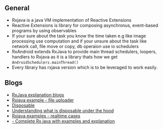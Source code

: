 ## General

  * Rxjava is a java VM implementation of Reactive Extensions
  * Reactive Extensions is library for composing asynchronus, event-based programs by using observables
  * If your sure about the task you know the time taken e.g like image processing use computation 
  and if your unsure about the task like network call, file move or copy, db operaion use io schedulers
  * RxAndroid extends RxJava to provide main thread schedulers, loopers, handlers to Rxjava as it is a library thats how we get 
   `AndroidSchedulers.mainThread()`
  * Every library has rxjava version which is to be leveraged to work easily.
   
## Blogs

* [RxJava explanation blogs](https://medium.com/tompee/tagged/rxjava-ninja)
* [Rxjava example - file uploader](https://academy.realm.io/posts/jag-saund-advanced-rxjava-through-concrete-android-examples/)
* [Disposable](https://medium.com/@elye.project/rxjava-2-wheres-disposable-when-subscribe-observer-4ec16049f2e1)
* [Understanding what is disposable under the hood](https://medium.com/@vanniktech/rxjava-2-disposable-under-the-hood-f842d2373e64)
* [Rxjava examples - realtime cases](https://github.com/kaushikgopal/RxJava-Android-Samples)
* [ - Complete Rx java with examples and explanation](https://proandroiddev.com/rxjava-different-types-of-subjects-ef9183b5e87e)


